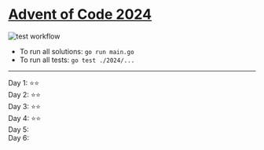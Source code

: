 # [Advent of Code 2024](https://adventofcode.com/)

![test workflow](https://github.com/joeriddles/advent-of-code-2024/actions/workflows/test.yaml/badge.svg)

- To run all solutions: `go run main.go`
- To run all tests: `go test ./2024/...`

---
Day 1: ⭐️⭐️  
Day 2: ⭐️⭐️  
Day 3: ⭐️⭐️  
Day 4: ⭐️⭐️  
Day 5:   
Day 6:   

